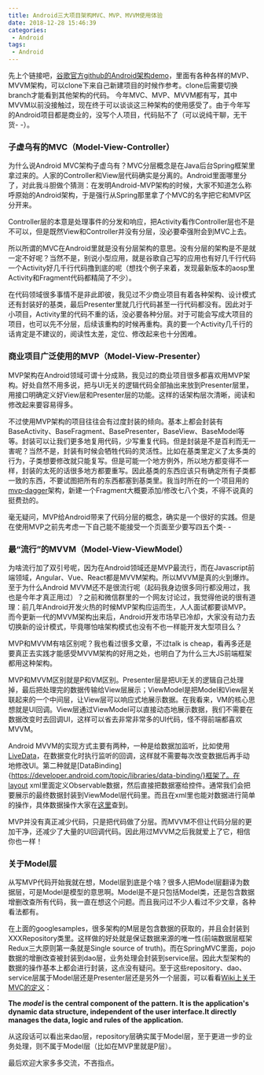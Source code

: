 ```yaml
---
title: Android三大项目架构MVC、MVP、MVVM使用体验
date: 2018-12-28 15:46:39
categories:
 - Android
tags:
 - Android
---
```

先上个链接吧，[谷歌官方github的Android架构demo](https://github.com/googlesamples/android-architecture)，里面有各种各样的MVP、MVVM架构，可以clone下来自己新建项目的时候作参考。clone后需要切换branch才能看到其他架构的代码。
今年MVC、MVP、MVVM都有写，其中MVVM以前没接触过，现在终于可以谈谈这三种架构的使用感受了。由于今年写的Android项目都是商业的，没写个人项目，代码贴不了（可以说纯干聊，无干货- -）。

### 子虚乌有的MVC（Model-View-Controller）
为什么说Android MVC架构子虚乌有？MVC分层概念是在Java后台Spring框架里拿过来的。人家的Controller和View层代码确实是分离的。Android里面哪里分了，对此我斗胆做个猜测：在发明Android-MVP架构的时候，大家不知道怎么称呼原始的Android架构，于是强行从Spring那里拿了个MVC的名字把它和MVP区分开来。

Controller层的本意是处理事件的分发和响应，把Activity看作Controller层也不是不可以，但是既然View和Controller并没有分层，没必要牵强附会到MVC上去。

所以所谓的MVC在Android里就是没有分层架构的意思。没有分层的架构是不是就一定不好呢？当然不是，别说小型应用，就是谷歌自己写的应用也有好几千行代码一个Activity好几千行代码撸到底的呢（想找个例子来着，发现最新版本的aosp里Activity和Fragment代码都精简了不少）。

在代码领域很多事情不是非此即彼，我见过不少商业项目有着各种架构、设计模式还有封装好的基类，最后Presenter里就几行代码甚至一行代码都没有。因此对于小项目，Activity里的代码不重的话，没必要各种分层。对于可能会写成大项目的项目，也可以先不分层，后续该重构的时候再重构。真的要一个Activity几千行的话肯定是不建议的，阅读性太差，定位、修改起来也十分困难。

### 商业项目广泛使用的MVP（Model-View-Presenter）
MVP架构在Android领域可谓十分成熟，我见过的商业项目很多都喜欢用MVP架构。好处自然不用多说，把与UI无关的逻辑代码全部抽出来放到Presenter层里，用接口明确定义好View层和Presenter层的功能。这样的话架构层次清晰，阅读和修改起来要容易得多。

不过使用MVP架构的项目往往会有过度封装的倾向。基本上都会封装有BaseActivity、BaseFragment、BasePresenter，BaseView、BaseModel等等。封装可以让我们更多地复用代码，少写重复代码。但是封装是不是百利而无一害呢？当然不是，封装有时候会牺牲代码的灵活性。比如在基类里定义了太多类的行为，子类想要修改就只能复写。但是可能一个地方例外，所以地方都变得不一样，封装的太死的话很多地方都要重写。因此基类的东西应该只有确定所有子类都一致的东西，不要试图把所有的东西都塞到基类里。我当时所在的一个项目用的[mvp‑dagger](https://github.com/googlesamples/android-architecture/tree/todo-mvp-dagger/)架构，新建一个Fragment大概要添加/修改七八个类，不得不说真的挺费劲的。

毫无疑问，MVP给Android带来了代码分层的概念，确实是一个很好的实践。但是在使用MVP之前先考虑一下自己能不能接受一个页面至少要写四五个类- -

### 最“流行”的MVVM（Model-View-ViewModel）
为啥流行加了双引号呢，因为在Android领域还是MVP最流行，而在Javascript前端领域，Angular、Vue、React都是MVVM架构。所以MVVM是真的火到爆炸。至于为什么Android MVVM还不是很流行呢（起码我身边很多同行都没用过，我也是今年才真正用过）？之前和微信群里的一个网友讨论过，我觉得他说的很有道理：前几年Android开发火热的时候MVP架构应运而生，人人面试都要谈MVP。而今更新一代的MVVM架构出来后，Android开发市场早已冷却，大家没有动力去切换新的设计模式，毕竟哪怕啥架构模式也没有不也一样能开发大型项目么？

MVP和MVVM有啥区别呢？我也看过很多文章，不过talk is cheap，看再多还是要真正去实践才能感受MVVM架构的好用之处，也明白了为什么三大JS前端框架都用这种架构。

MVP和MVVM区别就是P和VM区别。Presenter层是把UI无关的逻辑自己处理掉，最后把处理完的数据传输给View层展示；ViewModel是把Model和View层关联起来的一个中间层，让View层可以响应式地展示数据。在我看来，VM的核心思想就是UI回调。View层通过ViewModel可以直接动态地展示数据，我们不需要在数据改变时去回调UI，这样可以省去非常非常多的UI代码，怪不得前端都喜欢MVVM。

Android MVVM的实现方式主要有两种，一种是给数据加监听，比如使用[LiveData](https://developer.android.com/topic/libraries/architecture/livedata)，在数据变化时执行监听的回调，这样就不需要每次改变数据后再手动地修改UI。第二种就是[DataBinding]{https://developer.android.com/topic/libraries/data-binding/}框架了。在layout xml里面定义Observable数据，然后直接把数据塞给控件。通常我们会把要展示的最终数据封装到ViewModel层代码里。而且在xml里也能对数据进行简单的操作，具体数据操作大家在[这里](https://developer.android.com/topic/libraries/data-binding/expressions)查到。

MVP并没有真正减少代码，只是把代码做了分层。而MVVM不但让代码分层的更加干净，还减少了大量的UI回调代码。因此用过MVVM之后我就爱上了它，相信你也一样！

### 关于Model层
从写MVP代码开始我就在想，Model层到底是个啥？很多人把Model层翻译为数据层，可是Model是模型的意思啊。Model是不是只包括Model类，还是包含数据增删改查所有代码，我一直在想这个问题。而且我问过不少人看过不少文章，各种看法都有。

在上面的googlesamples，很多架构的M层是包含数据的获取的，并且会封装到XXXRepository类里。这样做的好处就是保证数据来源的唯一性(前端数据层框架Redux三大原则第一条就是Single source of truth)。而在SpringMVC里面，pojo数据的增删改查被封装到dao层，业务处理会封装到service层。因此大型架构的数据的操作基本上都会进行封装，这点没有疑问。至于这些repository、dao、service层属于Model层还是Presenter层还是另外一个层面，可以看看[Wiki上关于MVC的定义](https://en.wikipedia.org/wiki/Model%E2%80%93view%E2%80%93controller)：

**The *model* is the central component of the pattern. It is the application's dynamic data structure, independent of the user interface.It directly manages the data, logic and rules of the application.**

从这段话可以看出来dao层，repository层确实属于Model层，至于更进一步的业务处理，则不属于Model层（比如在MVP里就是P层）。

最后欢迎大家多多交流，不吝指点。
